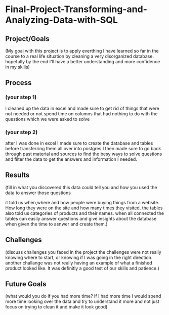 # Final-Project-Transforming-and-Analyzing-Data-with-SQL

## Project/Goals
(My goal with this project is to apply everthing I have learned so far in the course
to a real life situation by cleaning a very disorganized database. hopefully by the end I'll have
a better understanding and more confidence in my skills)

## Process
### (your step 1)
I cleaned up the data in excel and made sure to get rid of things that were not needed or not spend time on columns
that had nothing to do with the questions which we were asked to solve
### (your step 2)
after I was done in excel I made sure to create the database and tables before transferring them all over into postgres
I then made sure to go back through past material and sources to find the besy ways to solve questions and filter
the data to get the answers and information I needed.

## Results
(fill in what you discovered this data could tell you and how you used the data to answer those questions

it told us when,where and how people were buying things from a website. How long they were on the site 
and how many times they visited. the tables also told us categories of products and their names. when all connected
the tables can easily answer questions and give insights about the database when given the time to asnwer and create them.)

## Challenges 
(discuss challenges you faced in the project
the challenges were not really knowing where to start, or knowing if I was going in the right direction.
another challange was not really having an example of what a finished product looked like.
It was definitly a good test of our skills and patience.)

## Future Goals
(what would you do if you had more time?
If I had more time I would spend more time looking over the data and try to understand it more
and not just focus on trying to clean it and make it look good)
